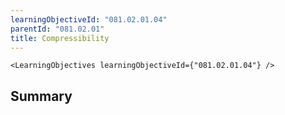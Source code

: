```yaml
---
learningObjectiveId: "081.02.01.04"
parentId: "081.02.01"
title: Compressibility
---
```


```tsx eval
<LearningObjectives learningObjectiveId={"081.02.01.04"} />
```

## Summary
